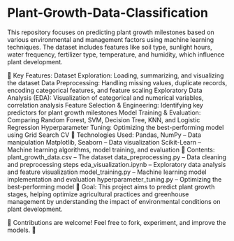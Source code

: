 # Plant-Growth-Data-Classification
This repository focuses on predicting plant growth milestones based on various environmental and management factors using machine learning techniques. The dataset includes features like soil type, sunlight hours, water frequency, fertilizer type, temperature, and humidity, which influence plant development.

📌 Key Features:
Dataset Exploration: Loading, summarizing, and visualizing the dataset
Data Preprocessing: Handling missing values, duplicate records, encoding categorical features, and feature scaling
Exploratory Data Analysis (EDA): Visualization of categorical and numerical variables, correlation analysis
Feature Selection & Engineering: Identifying key predictors for plant growth milestones
Model Training & Evaluation: Comparing Random Forest, SVM, Decision Tree, KNN, and Logistic Regression
Hyperparameter Tuning: Optimizing the best-performing model using Grid Search CV
🚀 Technologies Used:
Pandas, NumPy – Data manipulation
Matplotlib, Seaborn – Data visualization
Scikit-Learn – Machine learning algorithms, model training, and evaluation
📂 Contents:
plant_growth_data.csv – The dataset
data_preprocessing.py – Data cleaning and preprocessing steps
eda_visualization.ipynb – Exploratory data analysis and feature visualization
model_training.py – Machine learning model implementation and evaluation
hyperparameter_tuning.py – Optimizing the best-performing model
🎯 Goal:
This project aims to predict plant growth stages, helping optimize agricultural practices and greenhouse management by understanding the impact of environmental conditions on plant development.

📢 Contributions are welcome! Feel free to fork, experiment, and improve the models. 🌿
